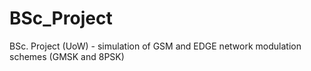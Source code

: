# BSc_Project
BSc. Project (UoW) - simulation of GSM and EDGE network modulation schemes (GMSK and 8PSK)
